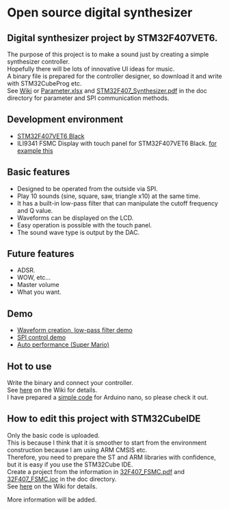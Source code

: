 # Open source digital synthesizer

## Digital synthesizer project by STM32F407VET6.
The purpose of this project is to make a sound just by creating a simple synthesizer controller.  
Hopefully there will be lots of innovative UI ideas for music.  
A binary file is prepared for the controller designer, so download it and write with STM32CubeProg etc.  
See [Wiki](https://github.com/k-omura/Open-Digital-Synthesizer/wiki) or [Parameter.xlsx](https://github.com/k-omura/Open-Digital-Synthesizer/blob/main/doc/Parameter.xlsx) and [STM32F407_Synthesizer.pdf](https://github.com/k-omura/Open-Digital-Synthesizer/blob/main/doc/STM32F407_Synthesizer.pdf) in the doc directory for parameter and SPI communication methods.  

## Development environment
- [STM32F407VET6 Black](https://stm32-base.org/boards/STM32F407VET6-STM32-F4VE-V2.0)
- ILI9341 FSMC Display with touch panel for STM32F407VET6 Black. [for example this](https://ebay.us/9OyquX)

## Basic features
- Designed to be operated from the outside via SPI.
- Play 10 sounds (sine, square, saw, triangle x10) at the same time.
- It has a built-in low-pass filter that can manipulate the cutoff frequency and Q value.
- Waveforms can be displayed on the LCD.
- Easy operation is possible with the touch panel.
- The sound wave type is output by the DAC.

## Future features
- ADSR.
- WOW, etc...
- Master volume
- What you want.

## Demo
- [Waveform creation, low-pass filter demo](https://youtu.be/SDA9uaBMBQ4)
- [SPI control demo](https://youtu.be/EjWuWOQzq90)
- [Auto performance (Super Mario)](https://youtu.be/yB0PNu2G10Q)

## Hot to use
Write the binary and connect your controller.  
See [here](https://github.com/k-omura/Open-Digital-Synthesizer/wiki/How-to-Use) on the Wiki for details.  
I have prepared a [simple code](https://github.com/k-omura/Open-Digital-Synthesizer/tree/main/sample_contoler) for Arduino nano, so please check it out.

## How to edit this project with STM32CubeIDE
Only the basic code is uploaded.  
This is because I think that it is smoother to start from the environment construction because I am using ARM CMSIS etc.  
Therefore, you need to prepare the ST and ARM libraries with confidence, but it is easy if you use the STM32Cube IDE.  
Create a project from the information in [32F407_FSMC.pdf](https://github.com/k-omura/Open-Digital-Synthesizer/blob/main/doc/32F407_FSMC.pdf) and [32F407_FSMC.ioc](https://github.com/k-omura/Open-Digital-Synthesizer/blob/main/32F407_FSMC.ioc) in the doc directory.  
See [here](https://github.com/k-omura/Open-Digital-Synthesizer/wiki/Create-Project) on the Wiki for details.  

More information will be added.
